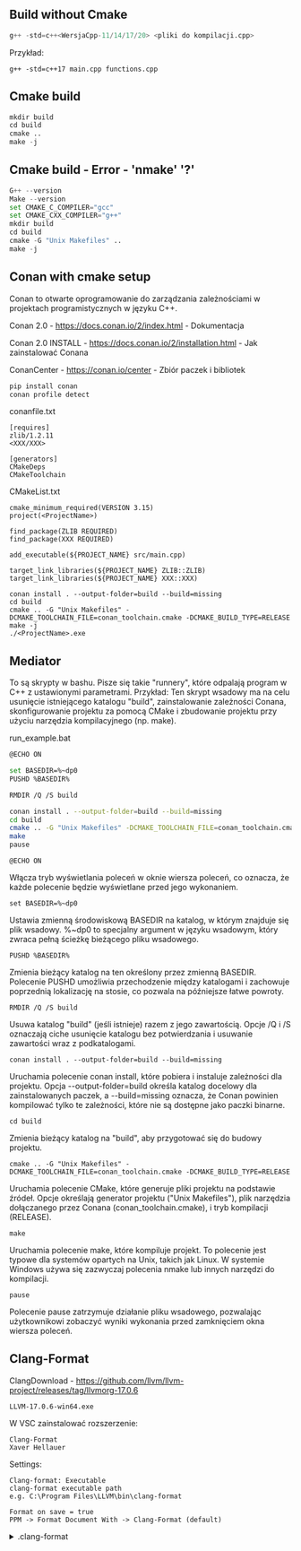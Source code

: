 ## Build without Cmake
```python
g++ -std=c++<WersjaCpp-11/14/17/20> <pliki do kompilacji.cpp>
```
Przykład:
```
g++ -std=c++17 main.cpp functions.cpp
```
## Cmake build

```python
mkdir build
cd build
cmake ..
make -j
```
## Cmake build - Error - 'nmake' '?' 

```python
G++ --version
Make --version
set CMAKE_C_COMPILER="gcc"
set CMAKE_CXX_COMPILER="g++"
mkdir build
cd build
cmake -G "Unix Makefiles" ..
make -j
```
## Conan with cmake setup 
Conan to otwarte oprogramowanie do zarządzania zależnościami w projektach programistycznych w języku C++. 

Conan 2.0 - https://docs.conan.io/2/index.html - Dokumentacja

Conan 2.0 INSTALL - https://docs.conan.io/2/installation.html - Jak zainstalować Conana

ConanCenter - https://conan.io/center - Zbiór paczek i bibliotek 

```python
pip install conan
conan profile detect
```
conanfile.txt
```
[requires]
zlib/1.2.11
<XXX/XXX>

[generators]
CMakeDeps
CMakeToolchain
```
CMakeList.txt
```
cmake_minimum_required(VERSION 3.15)
project(<ProjectName>)

find_package(ZLIB REQUIRED)
find_package(XXX REQUIRED)

add_executable(${PROJECT_NAME} src/main.cpp)

target_link_libraries(${PROJECT_NAME} ZLIB::ZLIB)
target_link_libraries(${PROJECT_NAME} XXX::XXX)
```
```
conan install . --output-folder=build --build=missing
cd build
cmake .. -G "Unix Makefiles" -DCMAKE_TOOLCHAIN_FILE=conan_toolchain.cmake -DCMAKE_BUILD_TYPE=RELEASE
make -j
./<ProjectName>.exe
```

## Mediator
To są skrypty w bashu. Pisze się takie "runnery", które odpalają program w C++ z ustawionymi parametrami. Przykład:
Ten skrypt wsadowy ma na celu usunięcie istniejącego katalogu "build", zainstalowanie zależności Conana, skonfigurowanie projektu za pomocą CMake i zbudowanie projektu przy użyciu narzędzia kompilacyjnego (np. make).

run_example.bat
```bash
@ECHO ON

set BASEDIR=%~dp0
PUSHD %BASEDIR%

RMDIR /Q /S build

conan install . --output-folder=build --build=missing
cd build
cmake .. -G "Unix Makefiles" -DCMAKE_TOOLCHAIN_FILE=conan_toolchain.cmake -DCMAKE_BUILD_TYPE=RELEASE
make
pause
```

```
@ECHO ON
```
Włącza tryb wyświetlania poleceń w oknie wiersza poleceń, co oznacza, że każde polecenie będzie wyświetlane przed jego wykonaniem.

```
set BASEDIR=%~dp0
```
Ustawia zmienną środowiskową BASEDIR na katalog, w którym znajduje się plik wsadowy. %~dp0 to specjalny argument w języku wsadowym, który zwraca pełną ścieżkę bieżącego pliku wsadowego.

```
PUSHD %BASEDIR%
```
Zmienia bieżący katalog na ten określony przez zmienną BASEDIR. Polecenie PUSHD umożliwia przechodzenie między katalogami i zachowuje poprzednią lokalizację na stosie, co pozwala na późniejsze łatwe powroty.

```
RMDIR /Q /S build
```
Usuwa katalog "build" (jeśli istnieje) razem z jego zawartością. Opcje /Q i /S oznaczają ciche usunięcie katalogu bez potwierdzania i usuwanie zawartości wraz z podkatalogami.

```
conan install . --output-folder=build --build=missing
```
Uruchamia polecenie conan install, które pobiera i instaluje zależności dla projektu. Opcja --output-folder=build określa katalog docelowy dla zainstalowanych paczek, a --build=missing oznacza, że Conan powinien kompilować tylko te zależności, które nie są dostępne jako paczki binarne.

```
cd build
```
Zmienia bieżący katalog na "build", aby przygotować się do budowy projektu.

```
cmake .. -G "Unix Makefiles" -DCMAKE_TOOLCHAIN_FILE=conan_toolchain.cmake -DCMAKE_BUILD_TYPE=RELEASE
```
Uruchamia polecenie CMake, które generuje pliki projektu na podstawie źródeł. Opcje określają generator projektu ("Unix Makefiles"), plik narzędzia dołączanego przez Conana (conan_toolchain.cmake), i tryb kompilacji (RELEASE).

```
make
```
Uruchamia polecenie make, które kompiluje projekt. To polecenie jest typowe dla systemów opartych na Unix, takich jak Linux. W systemie Windows używa się zazwyczaj polecenia nmake lub innych narzędzi do kompilacji.

```
pause
```
Polecenie pause zatrzymuje działanie pliku wsadowego, pozwalając użytkownikowi zobaczyć wyniki wykonania przed zamknięciem okna wiersza poleceń.

## Clang-Format

ClangDownload - https://github.com/llvm/llvm-project/releases/tag/llvmorg-17.0.6

```
LLVM-17.0.6-win64.exe
```

W VSC zainstalować rozszerzenie:
```
Clang-Format
Xaver Hellauer
```

Settings:
```
Clang-format: Executable
clang-format executable path
e.g. C:\Program Files\LLVM\bin\clang-format

Format on save = true
PPM -> Format Document With -> Clang-Format (default)
```


<details>
  <summary>.clang-format</summary>

<pre>
Language:        Cpp
# BasedOnStyle:  WebKit
AccessModifierOffset: -4
AlignAfterOpenBracket: true
AlignConsecutiveAssignments: true
AlignConsecutiveDeclarations: false
AlignEscapedNewlines: Left
AlignOperands:   false
AlignTrailingComments: true
AllowAllParametersOfDeclarationOnNextLine: true
AllowShortBlocksOnASingleLine: false
AllowShortCaseLabelsOnASingleLine: false
AllowShortFunctionsOnASingleLine: Empty
AllowShortIfStatementsOnASingleLine: false
AllowShortLoopsOnASingleLine: false
AlwaysBreakAfterDefinitionReturnType: None
AlwaysBreakAfterReturnType: None
AlwaysBreakBeforeMultilineStrings: false
AlwaysBreakTemplateDeclarations: true
BinPackArguments: false
BinPackParameters: false
BreakBeforeBraces: Allman
BraceWrapping:
  AfterClass:      true
  AfterControlStatement: true
  AfterEnum:       true
  AfterFunction:   true
  AfterNamespace:  true
  AfterObjCDeclaration: true
  AfterStruct:     true
  AfterUnion:      false
  AfterExternBlock: true
  BeforeCatch:     true
  BeforeElse:      true
  IndentBraces:    false
  SplitEmptyFunction: true
  SplitEmptyRecord: true
  SplitEmptyNamespace: true
BreakBeforeBinaryOperators: All
BreakBeforeInheritanceComma: false
BreakBeforeTernaryOperators: false
BreakConstructorInitializersBeforeComma: false
BreakConstructorInitializers: BeforeColon
BreakAfterJavaFieldAnnotations: false
BreakStringLiterals: true
ColumnLimit:     120
CommentPragmas:  '^ IWYU pragma:'
CompactNamespaces: false
ConstructorInitializerAllOnOneLineOrOnePerLine: true
ConstructorInitializerIndentWidth: 4
ContinuationIndentWidth: 4
Cpp11BracedListStyle: false
DerivePointerAlignment: false
DisableFormat:   false
ExperimentalAutoDetectBinPacking: false
FixNamespaceComments: true
ForEachMacros:
  - foreach
  - Q_FOREACH
  - BOOST_FOREACH
IncludeBlocks:   Preserve
IncludeCategories:
  - Regex:           '^"(llvm|llvm-c|clang|clang-c)/'
    Priority:        2
  - Regex:           '^(<|"(gtest|gmock|isl|json)/)'
    Priority:        3
  - Regex:           '.*'
    Priority:        1
IncludeIsMainRegex: '(Test)?$'
IndentCaseLabels: false
IndentPPDirectives: None
IndentWidth:     4
IndentWrappedFunctionNames: false
JavaScriptQuotes: Leave
JavaScriptWrapImports: true
KeepEmptyLinesAtTheStartOfBlocks: true
MacroBlockBegin: '^[A-Z_]+_(BEGIN|CONTINUE)[A-Z_]*$|^[A-Z_]*(BEGIN|CONTINUE)_[A-Z_]+$|^CPP_INTERFACE(_[1-9]+)?$|^glBegin'
MacroBlockEnd:   '^[A-Z_]+_END[A-Z_]*$|^[A-Z_]*END_[A-Z_]+$|^CPP_INTERFACE_END$|^glEnd'
MaxEmptyLinesToKeep: 1
NamespaceIndentation: None
ObjCBlockIndentWidth: 4
ObjCSpaceAfterProperty: true
ObjCSpaceBeforeProtocolList: true
PenaltyBreakAssignment: 2
PenaltyBreakBeforeFirstCallParameter: 19
PenaltyBreakComment: 300
PenaltyBreakFirstLessLess: 120
PenaltyBreakString: 1000
PenaltyExcessCharacter: 1000000
PenaltyReturnTypeOnItsOwnLine: 600
PointerAlignment: Left
ReflowComments:  true
SortIncludes: false
SpaceAfterCStyleCast: false
SpaceAfterTemplateKeyword: false
SpaceBeforeAssignmentOperators: true
SpaceBeforeParens: Never
SpaceInEmptyParentheses: false
SpacesBeforeTrailingComments: 1
SpacesInAngles:  true
SpacesInContainerLiterals: true
SpacesInCStyleCastParentheses: true
SpacesInParentheses: true
SpacesInSquareBrackets: true
Standard:        Cpp11
TabWidth:        4
UseTab:          Always
</pre>

</details>



